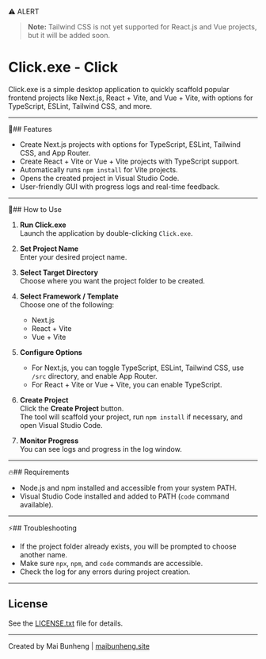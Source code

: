 ⚠ ALERT
> **Note:** Tailwind CSS is not yet supported for React.js and Vue projects, but it will be added soon.

# Click.exe - Click

Click.exe is a simple desktop application to quickly scaffold popular frontend projects like Next.js, React + Vite, and Vue + Vite, with options for TypeScript, ESLint, Tailwind CSS, and more.

---

🚀## Features

- Create Next.js projects with options for TypeScript, ESLint, Tailwind CSS, and App Router.
- Create React + Vite or Vue + Vite projects with TypeScript support.
- Automatically runs `npm install` for Vite projects.
- Opens the created project in Visual Studio Code.
- User-friendly GUI with progress logs and real-time feedback.

---

🌈## How to Use

1. **Run Click.exe**  
   Launch the application by double-clicking `Click.exe`.

2. **Set Project Name**  
   Enter your desired project name.

3. **Select Target Directory**  
   Choose where you want the project folder to be created.

4. **Select Framework / Template**  
   Choose one of the following:
   - Next.js
   - React + Vite
   - Vue + Vite

5. **Configure Options**  
   - For Next.js, you can toggle TypeScript, ESLint, Tailwind CSS, use `/src` directory, and enable App Router.
   - For React + Vite or Vue + Vite, you can enable TypeScript.

6. **Create Project**  
   Click the **Create Project** button.  
   The tool will scaffold your project, run `npm install` if necessary, and open Visual Studio Code.

7. **Monitor Progress**  
   You can see logs and progress in the log window.

---

🔥## Requirements

- Node.js and npm installed and accessible from your system PATH.
- Visual Studio Code installed and added to PATH (`code` command available).

---

⚡## Troubleshooting

- If the project folder already exists, you will be prompted to choose another name.
- Make sure `npx`, `npm`, and `code` commands are accessible.
- Check the log for any errors during project creation.

---

## License

See the [LICENSE.txt](LICENSE.txt) file for details.

---

Created by Mai Bunheng | [maibunheng.site](https://www.maibunheng.site)
